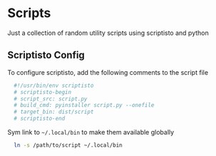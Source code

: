 # Scripts

Just a collection of random utility scripts using scriptisto and python

## Scriptisto Config

To configure scriptisto, add the following comments to the script file

```python
  #!/usr/bin/env scriptisto
  # scriptisto-begin
  # script_src: script.py
  # build_cmd: pyinstaller script.py --onefile
  # target_bin: dist/script
  # scriptisto-end
```

Sym link to `~/.local/bin` to make them available globally

```bash
  ln -s /path/to/script ~/.local/bin
```

